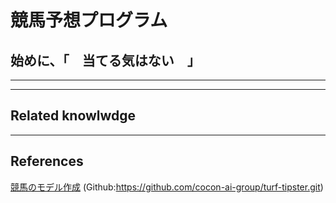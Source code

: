# 競馬予想プログラム

## 始めに、「　当てる気はない　」
---



---------
## Related knowlwdge



---------
## References

[競馬のモデル作成](https://cocon-corporation.com/cocontoco/horseraceprediction_ai/) (Github:https://github.com/cocon-ai-group/turf-tipster.git)
